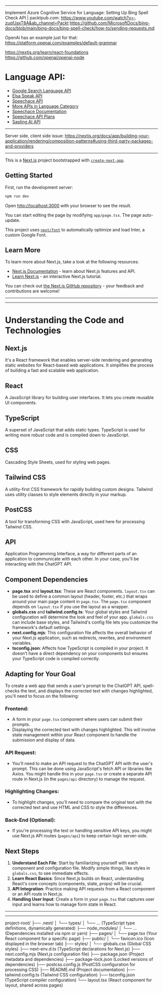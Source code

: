 




















____________________________



Implement Azure Cognitive Service for Language: Setting Up Bing Spell Check API | packtpub.com:
https://www.youtube.com/watch?v=-zuqfJaxT8A&ab_channel=Packt
https://github.com/MicrosoftDocs/bing-docs/blob/main/bing-docs/bing-spell-check/how-to/sending-requests.md


OpenAi has an example just for that:
https://platform.openai.com/examples/default-grammar


https://nextjs.org/learn/react-foundations
https://github.com/openai/openai-node


# Language API:

- [Google Search Language API](https://www.google.com/search?q=api+to+detect+mispronunciation&rlz=1C5CHFA_enDE1081DE1081&oq=api+to+detect+mispronunciation&gs_lcrp=EgZjaHJvbWUyBggAEEUYOTIHCAEQIRigATIHCAIQIRigAdIBCTEwNjM4ajBqN6gCALACAA&sourceid=chrome&ie=UTF-8)
- [Elsa Speak API](https://elsaspeak.com/en/elsa-api/)
- [Speechace API](https://metatext.io/apis/speechace#:~:text=Speechace%20API&text=Speechace%20is%20a%20Speech%20Recognition,and%20feedback%20to%20identify%20mispronunciations.)
- [More APIs in Language Category](https://metatext.io/apis-list/language-Category)
- [Speechace Documentation](https://docs.speechace.com/#intro)
- [Speechace API Plans](https://www.speechace.com/speechace-api-plans/)
- [Sapling AI API](https://sapling.ai/)


______________________________





Server side, client side issue:
https://nextjs.org/docs/app/building-your-application/rendering/composition-patterns#using-third-party-packages-and-providers





______________________________






This is a [Next.js](https://nextjs.org/) project bootstrapped with [`create-next-app`](https://github.com/vercel/next.js/tree/canary/packages/create-next-app).

## Getting Started

First, run the development server:

```bash
npm run dev
```

Open [http://localhost:3000](http://localhost:3000) with your browser to see the result.

You can start editing the page by modifying `app/page.tsx`. The page auto-update.

This project uses [`next/font`](https://nextjs.org/docs/basic-features/font-optimization) to automatically optimize and load Inter, a custom Google Font.

## Learn More

To learn more about Next.js, take a look at the following resources:

- [Next.js Documentation](https://nextjs.org/docs) - learn about Next.js features and API.
- [Learn Next.js](https://nextjs.org/learn) - an interactive Next.js tutorial.

You can check out [the Next.js GitHub repository](https://github.com/vercel/next.js/) - your feedback and contributions are welcome!




______________________________










______________________________



# Understanding the Code and Technologies

## Next.js
It's a React framework that enables server-side rendering and generating static websites for React-based web applications. It simplifies the process of building a fast and scalable web application.

## React
A JavaScript library for building user interfaces. It lets you create reusable UI components.

## TypeScript
A superset of JavaScript that adds static types. TypeScript is used for writing more robust code and is compiled down to JavaScript.

## CSS
Cascading Style Sheets, used for styling web pages.

## Tailwind CSS
A utility-first CSS framework for rapidly building custom designs. Tailwind uses utility classes to style elements directly in your markup.

## PostCSS
A tool for transforming CSS with JavaScript, used here for processing Tailwind CSS.

## API
Application Programming Interface, a way for different parts of an application to communicate with each other. In your case, you'll be interacting with the ChatGPT API.

## Component Dependencies
- **page.tsx** and **layout.tsx**: These are React components. `layout.tsx` can be used to define a common layout (header, footer, etc.) that wraps around your main page content in `page.tsx`. The `page.tsx` component depends on `layout.tsx` if you use the layout as a wrapper.
- **globals.css** and **tailwind.config.ts**: Your global styles and Tailwind configuration will determine the look and feel of your app. `globals.css` can include base styles, and Tailwind's config file lets you customize the framework's default settings.
- **next.config.mjs**: This configuration file affects the overall behavior of your Next.js application, such as redirects, rewrites, and environment variables.
- **tsconfig.json**: Affects how TypeScript is compiled in your project. It doesn't have a direct dependency on your components but ensures your TypeScript code is compiled correctly.

## Adapting for Your Goal
To create a web app that sends a user's prompt to the ChatGPT API, spell-checks the text, and displays the corrected text with changes highlighted, you'll need to focus on the following:

### Frontend:
- A form in your `page.tsx` component where users can submit their prompts.
- Displaying the corrected text with changes highlighted. This will involve state management within your React component to handle the submission and display of data.

### API Request:
- You'll need to make an API request to the ChatGPT API with the user's prompt. This can be done using JavaScript's fetch API or libraries like Axios. You might handle this in your `page.tsx` or create a separate API route in Next.js (in the `pages/api` directory) to manage the request.

### Highlighting Changes:
- To highlight changes, you'll need to compare the original text with the corrected text and use HTML and CSS to style the differences.

### Back-End (Optional):
- If you're processing the text or handling sensitive API keys, you might use Next.js API routes (`pages/api`) to keep certain logic server-side.

## Next Steps
1. **Understand Each File**: Start by familiarizing yourself with each component and configuration file. Modify simple things, like styles in `globals.css`, to see immediate effects.
2. **Learn React Basics**: Since Next.js builds on React, understanding React's core concepts (components, state, props) will be crucial.
3. **API Integration**: Practice making API requests from a React component or an API route in Next.js.
4. **Handling User Input**: Create a form in your `page.tsx` that captures user input and learns how to manage form state in React.




______________________________










______________________________




project-root/
├── .next/
│   └── types/
│       └── ... (TypeScript type definitions, dynamically generated)
├── node_modules/
│   └── ... (Dependencies installed via npm or yarn)
├── pages/
│   └── page.tsx (Your React component for a specific page)
├── public/
│   └── favicon.ico (Icon displayed in the browser tab)
├── styles/
│   └── globals.css (Global CSS styles)
├── next-env.d.ts (TypeScript declarations for Next.js)
├── next.config.mjs (Next.js configuration file)
├── package.json (Project metadata and dependencies)
├── package-lock.json (Locked versions of dependencies)
├── postcss.config.js (PostCSS configuration for processing CSS)
├── README.md (Project documentation)
├── tailwind.config.ts (Tailwind CSS configuration)
├── tsconfig.json (TypeScript compiler configuration)
└── layout.tsx (React component for layout, shared across pages)
